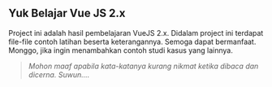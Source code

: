 ## Yuk Belajar Vue JS 2.x

Project ini adalah hasil pembelajaran VueJS 2.x. Didalam project ini terdapat file-file contoh latihan beserta keterangannya. Semoga dapat bermanfaat. Monggo, jika ingin menambahkan contoh studi kasus yang lainnya.
> *Mohon maaf apabila kata-katanya kurang nikmat ketika dibaca dan dicerna. Suwun....*
